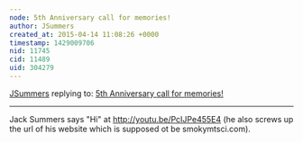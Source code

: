 ```yaml
---
node: 5th Anniversary call for memories!
author: JSummers
created_at: 2015-04-14 11:08:26 +0000
timestamp: 1429009706
nid: 11745
cid: 11489
uid: 304279
---
```




[JSummers](../profile/JSummers) replying to: [5th Anniversary call for memories!](../notes/liz/04-06-2015/5th-anniversary-call-for-memories)

----
Jack Summers says "Hi" at http://youtu.be/PcIJPe455E4 (he also screws up the url of his website which is supposed ot be smokymtsci.com).